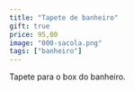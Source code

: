 ```yaml
---
title: "Tapete de banheiro"
gift: true
price: 95,00
image: "000-sacola.png"
tags: ["banheiro"]
---
```


Tapete para o box do banheiro.
